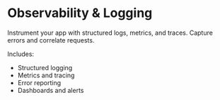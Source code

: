 # Observability & Logging

Instrument your app with structured logs, metrics, and traces. Capture errors and correlate requests.

Includes:
- Structured logging
- Metrics and tracing
- Error reporting
- Dashboards and alerts

